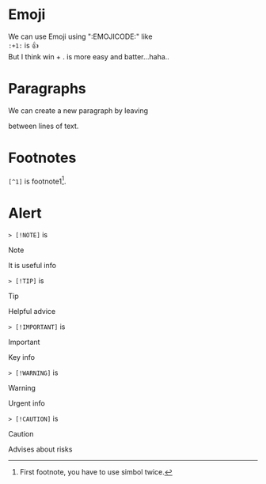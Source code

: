 # Emoji
We can use Emoji using "\:EMOJICODE\:" like\
`:+1:` is :+1:\
But I think win + . is more easy and batter...haha..
# Paragraphs
We can create a new paragraph by leaving

between lines of text.
# Footnotes
`[^1]` is footnote1[^1].

[^1]: First footnote, you have to use simbol twice.
# Alert
`> [!NOTE]` is
> [!NOTE]
> It is useful info

`> [!TIP]` is
> [!TIP]
> Helpful advice

`> [!IMPORTANT]` is
> [!IMPORTANT]
> Key info

`> [!WARNING]` is
> [!WARNING]
> Urgent info

`> [!CAUTION]` is
> [!CAUTION]
> Advises about risks